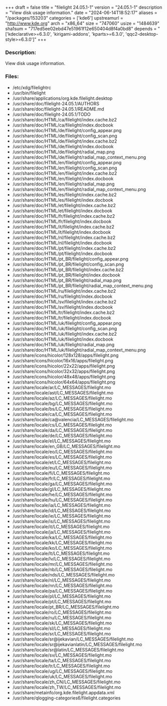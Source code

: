 +++
draft = false
title = "filelight 24.05.1-1"
version = "24.05.1-1"
description = "View disk usage information."
date = "2024-06-14T18:52:17"
aliases = "/packages/153203"
categories = ['kde6']
upstreamurl = "http://www.kde.org"
arch = "x86_64"
size = "747060"
usize = "1484639"
sha1sum = "717ed5ee02ebd47e51961f12e650404d8f4a0bd8"
depends = "['kdeclarative>=6.3.0', 'kirigami-addons', 'kparts>=6.3.0', 'qqc2-desktop-style>=6.3.0']"
+++
### Description: 
View disk usage information.

### Files: 
* /etc/xdg/filelightrc
* /usr/bin/filelight
* /usr/share/applications/org.kde.filelight.desktop
* /usr/share/doc/filelight-24.05.1/AUTHORS
* /usr/share/doc/filelight-24.05.1/README.md
* /usr/share/doc/filelight-24.05.1/TODO
* /usr/share/doc/HTML/ca/filelight/index.cache.bz2
* /usr/share/doc/HTML/ca/filelight/index.docbook
* /usr/share/doc/HTML/de/filelight/config_appear.png
* /usr/share/doc/HTML/de/filelight/config_scan.png
* /usr/share/doc/HTML/de/filelight/index.cache.bz2
* /usr/share/doc/HTML/de/filelight/index.docbook
* /usr/share/doc/HTML/de/filelight/radial_map.png
* /usr/share/doc/HTML/de/filelight/radial_map_context_menu.png
* /usr/share/doc/HTML/en/filelight/config_appear.png
* /usr/share/doc/HTML/en/filelight/config_scan.png
* /usr/share/doc/HTML/en/filelight/index.cache.bz2
* /usr/share/doc/HTML/en/filelight/index.docbook
* /usr/share/doc/HTML/en/filelight/radial_map.png
* /usr/share/doc/HTML/en/filelight/radial_map_context_menu.png
* /usr/share/doc/HTML/es/filelight/index.cache.bz2
* /usr/share/doc/HTML/es/filelight/index.docbook
* /usr/share/doc/HTML/et/filelight/index.cache.bz2
* /usr/share/doc/HTML/et/filelight/index.docbook
* /usr/share/doc/HTML/fr/filelight/index.cache.bz2
* /usr/share/doc/HTML/fr/filelight/index.docbook
* /usr/share/doc/HTML/it/filelight/index.cache.bz2
* /usr/share/doc/HTML/it/filelight/index.docbook
* /usr/share/doc/HTML/nl/filelight/index.cache.bz2
* /usr/share/doc/HTML/nl/filelight/index.docbook
* /usr/share/doc/HTML/pt/filelight/index.cache.bz2
* /usr/share/doc/HTML/pt/filelight/index.docbook
* /usr/share/doc/HTML/pt_BR/filelight/config_appear.png
* /usr/share/doc/HTML/pt_BR/filelight/config_scan.png
* /usr/share/doc/HTML/pt_BR/filelight/index.cache.bz2
* /usr/share/doc/HTML/pt_BR/filelight/index.docbook
* /usr/share/doc/HTML/pt_BR/filelight/radial_map.png
* /usr/share/doc/HTML/pt_BR/filelight/radial_map_context_menu.png
* /usr/share/doc/HTML/ru/filelight/index.cache.bz2
* /usr/share/doc/HTML/ru/filelight/index.docbook
* /usr/share/doc/HTML/sv/filelight/index.cache.bz2
* /usr/share/doc/HTML/sv/filelight/index.docbook
* /usr/share/doc/HTML/tr/filelight/index.cache.bz2
* /usr/share/doc/HTML/tr/filelight/index.docbook
* /usr/share/doc/HTML/uk/filelight/config_appear.png
* /usr/share/doc/HTML/uk/filelight/config_scan.png
* /usr/share/doc/HTML/uk/filelight/index.cache.bz2
* /usr/share/doc/HTML/uk/filelight/index.docbook
* /usr/share/doc/HTML/uk/filelight/radial_map.png
* /usr/share/doc/HTML/uk/filelight/radial_map_context_menu.png
* /usr/share/icons/hicolor/128x128/apps/filelight.png
* /usr/share/icons/hicolor/16x16/apps/filelight.png
* /usr/share/icons/hicolor/22x22/apps/filelight.png
* /usr/share/icons/hicolor/32x32/apps/filelight.png
* /usr/share/icons/hicolor/48x48/apps/filelight.png
* /usr/share/icons/hicolor/64x64/apps/filelight.png
* /usr/share/locale/ar/LC_MESSAGES/filelight.mo
* /usr/share/locale/ast/LC_MESSAGES/filelight.mo
* /usr/share/locale/az/LC_MESSAGES/filelight.mo
* /usr/share/locale/bg/LC_MESSAGES/filelight.mo
* /usr/share/locale/bs/LC_MESSAGES/filelight.mo
* /usr/share/locale/ca/LC_MESSAGES/filelight.mo
* /usr/share/locale/ca@valencia/LC_MESSAGES/filelight.mo
* /usr/share/locale/cs/LC_MESSAGES/filelight.mo
* /usr/share/locale/da/LC_MESSAGES/filelight.mo
* /usr/share/locale/de/LC_MESSAGES/filelight.mo
* /usr/share/locale/el/LC_MESSAGES/filelight.mo
* /usr/share/locale/en_GB/LC_MESSAGES/filelight.mo
* /usr/share/locale/eo/LC_MESSAGES/filelight.mo
* /usr/share/locale/es/LC_MESSAGES/filelight.mo
* /usr/share/locale/et/LC_MESSAGES/filelight.mo
* /usr/share/locale/eu/LC_MESSAGES/filelight.mo
* /usr/share/locale/fi/LC_MESSAGES/filelight.mo
* /usr/share/locale/fr/LC_MESSAGES/filelight.mo
* /usr/share/locale/ga/LC_MESSAGES/filelight.mo
* /usr/share/locale/gl/LC_MESSAGES/filelight.mo
* /usr/share/locale/he/LC_MESSAGES/filelight.mo
* /usr/share/locale/hu/LC_MESSAGES/filelight.mo
* /usr/share/locale/ia/LC_MESSAGES/filelight.mo
* /usr/share/locale/id/LC_MESSAGES/filelight.mo
* /usr/share/locale/ie/LC_MESSAGES/filelight.mo
* /usr/share/locale/is/LC_MESSAGES/filelight.mo
* /usr/share/locale/it/LC_MESSAGES/filelight.mo
* /usr/share/locale/ja/LC_MESSAGES/filelight.mo
* /usr/share/locale/ka/LC_MESSAGES/filelight.mo
* /usr/share/locale/kk/LC_MESSAGES/filelight.mo
* /usr/share/locale/ko/LC_MESSAGES/filelight.mo
* /usr/share/locale/lt/LC_MESSAGES/filelight.mo
* /usr/share/locale/lv/LC_MESSAGES/filelight.mo
* /usr/share/locale/mr/LC_MESSAGES/filelight.mo
* /usr/share/locale/nb/LC_MESSAGES/filelight.mo
* /usr/share/locale/nds/LC_MESSAGES/filelight.mo
* /usr/share/locale/nl/LC_MESSAGES/filelight.mo
* /usr/share/locale/nn/LC_MESSAGES/filelight.mo
* /usr/share/locale/pa/LC_MESSAGES/filelight.mo
* /usr/share/locale/pl/LC_MESSAGES/filelight.mo
* /usr/share/locale/pt/LC_MESSAGES/filelight.mo
* /usr/share/locale/pt_BR/LC_MESSAGES/filelight.mo
* /usr/share/locale/ro/LC_MESSAGES/filelight.mo
* /usr/share/locale/ru/LC_MESSAGES/filelight.mo
* /usr/share/locale/sk/LC_MESSAGES/filelight.mo
* /usr/share/locale/sl/LC_MESSAGES/filelight.mo
* /usr/share/locale/sr/LC_MESSAGES/filelight.mo
* /usr/share/locale/sr@ijekavian/LC_MESSAGES/filelight.mo
* /usr/share/locale/sr@ijekavianlatin/LC_MESSAGES/filelight.mo
* /usr/share/locale/sr@latin/LC_MESSAGES/filelight.mo
* /usr/share/locale/sv/LC_MESSAGES/filelight.mo
* /usr/share/locale/ta/LC_MESSAGES/filelight.mo
* /usr/share/locale/tr/LC_MESSAGES/filelight.mo
* /usr/share/locale/ug/LC_MESSAGES/filelight.mo
* /usr/share/locale/uk/LC_MESSAGES/filelight.mo
* /usr/share/locale/zh_CN/LC_MESSAGES/filelight.mo
* /usr/share/locale/zh_TW/LC_MESSAGES/filelight.mo
* /usr/share/metainfo/org.kde.filelight.appdata.xml
* /usr/share/qlogging-categories6/filelight.categories
